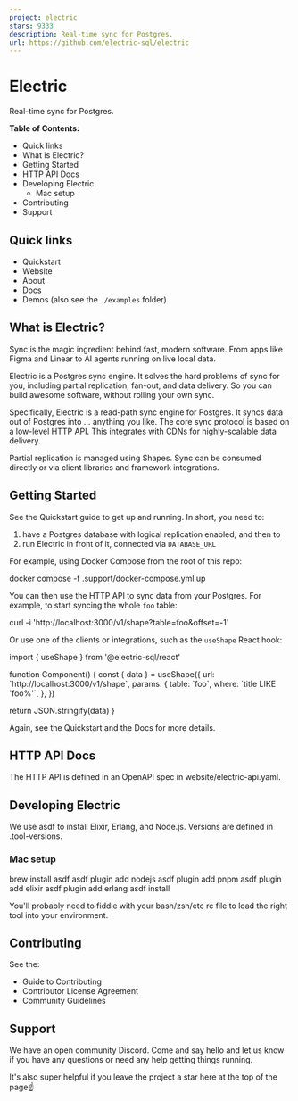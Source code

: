 ```yaml
---
project: electric
stars: 9333
description: Real-time sync for Postgres.
url: https://github.com/electric-sql/electric
---
```


Electric
========

Real-time sync for Postgres.

**Table of Contents:**

-   Quick links
-   What is Electric?
-   Getting Started
-   HTTP API Docs
-   Developing Electric
    -   Mac setup
-   Contributing
-   Support

Quick links
-----------

-   Quickstart
-   Website
-   About
-   Docs
-   Demos (also see the `./examples` folder)

What is Electric?
-----------------

Sync is the magic ingredient behind fast, modern software. From apps like Figma and Linear to AI agents running on live local data.

Electric is a Postgres sync engine. It solves the hard problems of sync for you, including partial replication, fan-out, and data delivery. So you can build awesome software, without rolling your own sync.

Specifically, Electric is a read-path sync engine for Postgres. It syncs data out of Postgres into ... anything you like. The core sync protocol is based on a low-level HTTP API. This integrates with CDNs for highly-scalable data delivery.

Partial replication is managed using Shapes. Sync can be consumed directly or via client libraries and framework integrations.

Getting Started
---------------

See the Quickstart guide to get up and running. In short, you need to:

1.  have a Postgres database with logical replication enabled; and then to
2.  run Electric in front of it, connected via `DATABASE_URL`

For example, using Docker Compose from the root of this repo:

docker compose -f .support/docker-compose.yml up

You can then use the HTTP API to sync data from your Postgres. For example, to start syncing the whole `foo` table:

curl -i 'http://localhost:3000/v1/shape?table=foo&offset=-1'

Or use one of the clients or integrations, such as the `useShape` React hook:

import { useShape } from '@electric-sql/react'

function Component() {
  const { data } \= useShape({
    url: \`http://localhost:3000/v1/shape\`,
    params: {
      table: \`foo\`,
      where: \`title LIKE 'foo%'\`,
    },
  })

  return JSON.stringify(data)
}

Again, see the Quickstart and the Docs for more details.

HTTP API Docs
-------------

The HTTP API is defined in an OpenAPI spec in website/electric-api.yaml.

Developing Electric
-------------------

We use asdf to install Elixir, Erlang, and Node.js. Versions are defined in .tool-versions.

### Mac setup

brew install asdf
asdf plugin add nodejs
asdf plugin add pnpm
asdf plugin add elixir
asdf plugin add erlang
asdf install

You'll probably need to fiddle with your bash/zsh/etc rc file to load the right tool into your environment.

Contributing
------------

See the:

-   Guide to Contributing
-   Contributor License Agreement
-   Community Guidelines

Support
-------

We have an open community Discord. Come and say hello and let us know if you have any questions or need any help getting things running.

It's also super helpful if you leave the project a star here at the top of the page☝️
